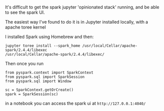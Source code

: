 It's difficult to get the spark jupyter 'opinionated stack' running, and be able to see the spark UI.

The easiest way I've found to do it is in Jupyter installed locally, with a apache toree kernel

I installed Spark using Homebrew and then:
```
jupyter toree install --spark_home /usr/local/Cellar/apache-spark/2.4.4/libexec
/usr/local/Cellar/apache-spark/2.4.4/libexec/
```

Then once you run 
```
from pyspark.context import SparkContext
from pyspark.sql import SparkSession
from pyspark.sql import Window

sc = SparkContext.getOrCreate()
spark = SparkSession(sc)
```
in a notebook
you can access the spark ui at `http://127.0.0.1:4040/`
